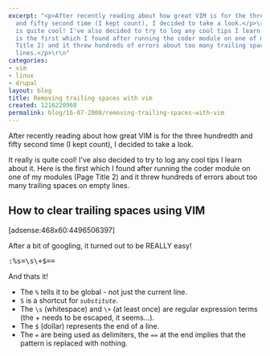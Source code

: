 ```yaml
---
excerpt: "<p>After recently reading about how great VIM is for the three hundredth
  and fifty second time (I kept count), I decided to take a look.</p>\r\n<p>It really
  is quite cool! I've also decided to try to log any cool tips I learn about it. Here
  is the first which I found after running the coder module on one of my modules (Page
  Title 2) and it threw hundreds of errors about too many trailing spaces on empty
  lines.</p>\r\n"
categories:
- vim
- linux
- drupal
layout: blog
title: Removing trailing spaces with vim
created: 1216220960
permalink: blog/16-07-2008/removing-trailing-spaces-with-vim
---
```

<p>After recently reading about how great VIM is for the three hundredth and fifty second time (I kept count), I decided to take a look.</p>
<p>It really is quite cool! I've also decided to try to log any cool tips I learn about it. Here is the first which I found after running the coder module on one of my modules (Page Title 2) and it threw hundreds of errors about too many trailing spaces on empty lines.</p>
<!--break-->
<h2>How to clear trailing spaces using VIM</h2>
<p>[adsense:468x60:4496506397]</p>
<p>After a bit of googling, it turned out to be REALLY easy!</p>
<pre class="vim">
:%s=\s\+$==
</pre>
<p>And thats it!</p>
<ul>
    <li>The <code>%</code> tells it to be global - not just the current line.</li>
    <li><code>S</code> is a shortcut for <em><code>substitute</code></em>.</li>
    <li>The <code>\s</code> (whitespace) and <code>\+</code> (at least once) are regular expression terms (the + needs to be escaped, it seems&hellip;).</li>
    <li>The <code>$</code> (dollar) represents the end of a line.</li>
    <li>The <code>=</code> are being used as delimiters, the <code>==</code> at the end implies that the pattern is replaced with nothing.</li>
</ul>
